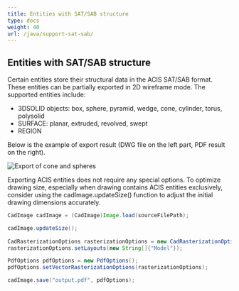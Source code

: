 ```yaml
---
title: Entities with SAT/SAB structure
type: docs
weight: 40
url: /java/support-sat-sab/
---
```


## **Entities with SAT/SAB structure**

Certain entities store their structural data in the ACIS SAT/SAB format. These entities can be partially exported in 2D wireframe mode. The supported entities include:

*	3DSOLID objects: box, sphere, pyramid, wedge, cone, cylinder, torus, polysolid
*	SURFACE: planar, extruded, revolved, swept
*	REGION

Below is the example of export result (DWG file on the left part, PDF result on the right).

![Export of cone and spheres](coneAndSpheres.png)

Exporting ACIS entities does not require any special options. To optimize drawing size, especially when drawing contains ACIS entities exclusively, consider using the cadImage.updateSize() function to adjust the initial drawing dimensions accurately.

```java
CadImage cadImage = (CadImage)Image.load(sourceFilePath);

cadImage.updateSize();
	
CadRasterizationOptions rasterizationOptions = new CadRasterizationOptions();
rasterizationOptions.setLayouts(new String[]{"Model"});

PdfOptions pdfOptions = new PdfOptions();
pdfOptions.setVectorRasterizationOptions(rasterizationOptions);

cadImage.save("output.pdf", pdfOptions);
```

